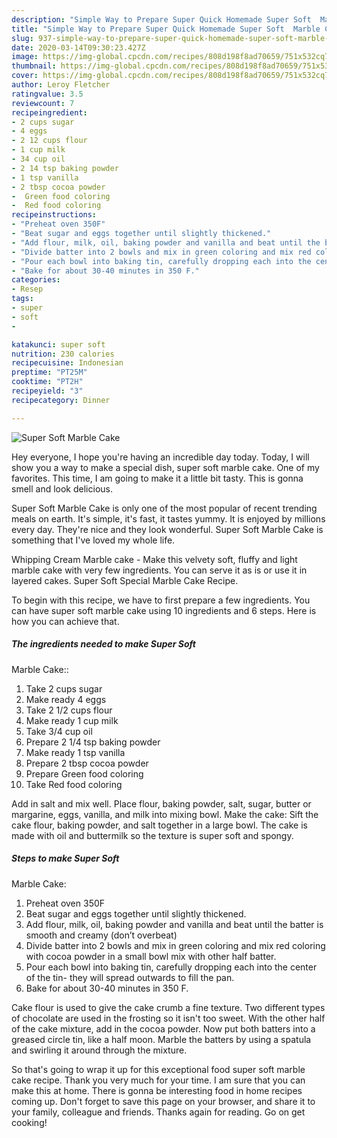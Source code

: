 ```yaml
---
description: "Simple Way to Prepare Super Quick Homemade Super Soft  Marble Cake"
title: "Simple Way to Prepare Super Quick Homemade Super Soft  Marble Cake"
slug: 937-simple-way-to-prepare-super-quick-homemade-super-soft-marble-cake
date: 2020-03-14T09:30:23.427Z
image: https://img-global.cpcdn.com/recipes/808d198f8ad70659/751x532cq70/super-soft-marble-cake-recipe-main-photo.jpg
thumbnail: https://img-global.cpcdn.com/recipes/808d198f8ad70659/751x532cq70/super-soft-marble-cake-recipe-main-photo.jpg
cover: https://img-global.cpcdn.com/recipes/808d198f8ad70659/751x532cq70/super-soft-marble-cake-recipe-main-photo.jpg
author: Leroy Fletcher
ratingvalue: 3.5
reviewcount: 7
recipeingredient:
- 2 cups sugar
- 4 eggs
- 2 12 cups flour
- 1 cup milk
- 34 cup oil
- 2 14 tsp baking powder
- 1 tsp vanilla
- 2 tbsp cocoa powder
-  Green food coloring
-  Red food coloring
recipeinstructions:
- "Preheat oven 350F"
- "Beat sugar and eggs together until slightly thickened."
- "Add flour, milk, oil, baking powder and vanilla and beat until the batter is smooth and creamy (don’t overbeat)"
- "Divide batter into 2 bowls and mix in green coloring and mix red coloring with cocoa powder in a small bowl mix with other half batter."
- "Pour each bowl into baking tin, carefully dropping each into the center of the tin- they will spread outwards to fill the pan."
- "Bake for about 30-40 minutes in 350 F."
categories:
- Resep
tags:
- super
- soft
- 

katakunci: super soft 
nutrition: 230 calories
recipecuisine: Indonesian
preptime: "PT25M"
cooktime: "PT2H"
recipeyield: "3"
recipecategory: Dinner

---
```



![Super Soft 
Marble Cake](https://img-global.cpcdn.com/recipes/808d198f8ad70659/751x532cq70/super-soft-marble-cake-recipe-main-photo.jpg)

Hey everyone, I hope you're having an incredible day today. Today, I will show you a way to make a special dish, super soft 
marble cake. One of my favorites. This time, I am going to make it a little bit tasty. This is gonna smell and look delicious.

Super Soft 
Marble Cake is only one of the most popular of recent trending meals on earth. It's simple, it's fast, it tastes yummy. It is enjoyed by millions every day. They're nice and they look wonderful. Super Soft 
Marble Cake is something that I've loved my whole life.

Whipping Cream Marble cake - Make this velvety soft, fluffy and light marble cake with very few ingredients. You can serve it as is or use it in layered cakes. Super Soft Special Marble Cake Recipe.


To begin with this recipe, we have to first prepare a few ingredients. You can have super soft 
marble cake using 10 ingredients and 6 steps. Here is how you can achieve that.

##### The ingredients needed to make Super Soft 
Marble Cake::

1. Take 2 cups sugar
1. Make ready 4 eggs
1. Take 2 1/2 cups flour
1. Make ready 1 cup milk
1. Take 3/4 cup oil
1. Prepare 2 1/4 tsp baking powder
1. Make ready 1 tsp vanilla
1. Prepare 2 tbsp cocoa powder
1. Prepare  Green food coloring
1. Take  Red food coloring


Add in salt and mix well. Place flour, baking powder, salt, sugar, butter or margarine, eggs, vanilla, and milk into mixing bowl. Make the cake: Sift the cake flour, baking powder, and salt together in a large bowl. The cake is made with oil and buttermilk so the texture is super soft and spongy. 

##### Steps to make Super Soft 
Marble Cake:

1. Preheat oven 350F
1. Beat sugar and eggs together until slightly thickened.
1. Add flour, milk, oil, baking powder and vanilla and beat until the batter is smooth and creamy (don’t overbeat)
1. Divide batter into 2 bowls and mix in green coloring and mix red coloring with cocoa powder in a small bowl mix with other half batter.
1. Pour each bowl into baking tin, carefully dropping each into the center of the tin- they will spread outwards to fill the pan.
1. Bake for about 30-40 minutes in 350 F.


Cake flour is used to give the cake crumb a fine texture. Two different types of chocolate are used in the frosting so it isn&#39;t too sweet. With the other half of the cake mixture, add in the cocoa powder. Now put both batters into a greased circle tin, like a half moon. Marble the batters by using a spatula and swirling it around through the mixture. 

So that's going to wrap it up for this exceptional food super soft 
marble cake recipe. Thank you very much for your time. I am sure that you can make this at home. There is gonna be interesting food in home recipes coming up. Don't forget to save this page on your browser, and share it to your family, colleague and friends. Thanks again for reading. Go on get cooking!
